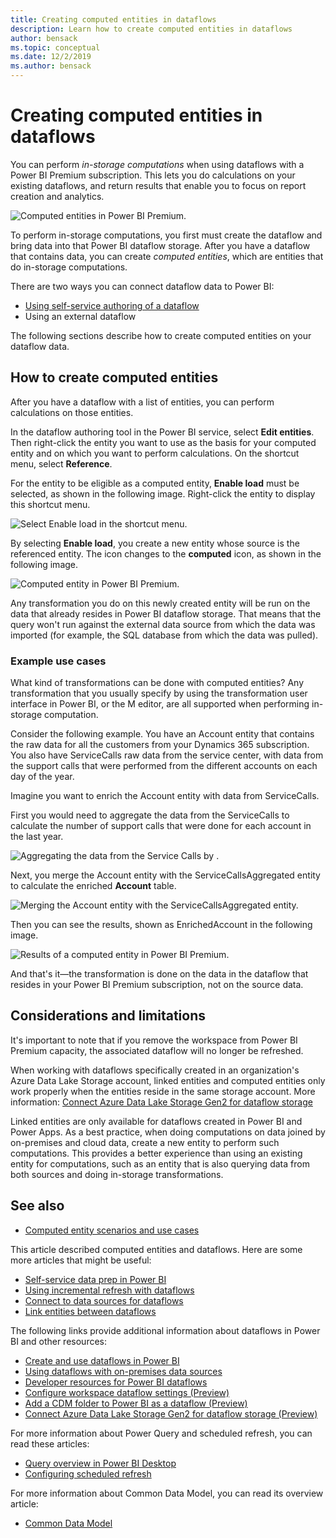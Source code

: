 ```yaml
---
title: Creating computed entities in dataflows
description: Learn how to create computed entities in dataflows
author: bensack
ms.topic: conceptual
ms.date: 12/2/2019
ms.author: bensack
---
```

# Creating computed entities in dataflows

You can perform *in-storage computations* when using dataflows with a Power BI Premium subscription. This lets you do calculations on your existing dataflows, and return results that enable you to focus on report creation and analytics. 

![Computed entities in Power BI Premium.](media/dataflows-computed-entities/computed-entities-premium-00.png)

To perform in-storage computations, you first must create the dataflow and bring data into that Power BI dataflow storage. After you have a dataflow that contains data, you can create *computed entities*, which are entities that do in-storage computations. 

There are two ways you can connect dataflow data to Power BI:

* [Using self-service authoring of a dataflow](/power-bi/service-dataflows-create-use)
* Using an external dataflow

The following sections describe how to create computed entities on your dataflow data.

## How to create computed entities

After you have a dataflow with a list of entities, you can perform calculations on those entities.

In the dataflow authoring tool in the Power BI service, select **Edit entities**. Then right-click the entity you want to use as the basis for your computed entity and on which you want to perform calculations. On the shortcut menu, select **Reference**.

For the entity to be eligible as a computed entity, **Enable load** must be selected, as shown in the following image. Right-click the entity to display this shortcut menu.

![Select Enable load in the shortcut menu.](media/dataflows-computed-entities/computed-entities-premium-01.png)

By selecting **Enable load**, you create a new entity whose source is the referenced entity. The icon changes to the **computed** icon, as shown in the following image.

![Computed entity in Power BI Premium.](media/dataflows-computed-entities/computed-entities-premium-00.png)

Any transformation you do on this newly created entity will be run on the data that already resides in Power BI dataflow storage. That means that the query won't run against the external data source from which the data was imported (for example, the SQL database from which the data was pulled).

### Example use cases

What kind of transformations can be done with computed entities? Any transformation that you usually specify by using the transformation user interface in Power BI, or the M editor, are all supported when performing in-storage computation. 

Consider the following example. You have an Account entity that contains the raw data for all the customers from your Dynamics 365 subscription. You also have ServiceCalls raw data from the service center, with data from the support calls that were performed from the different accounts on each day of the year.

Imagine you want to enrich the Account entity with data from ServiceCalls.

First you would need to aggregate the data from the ServiceCalls to calculate the number of support calls that were done for each account in the last year.

![Aggregating the data from the Service Calls by .](media/dataflows-computed-entities/computed-entities-premium-02.png)

Next, you merge the Account entity with the ServiceCallsAggregated entity to calculate the enriched **Account** table.

![Merging the Account entity with the ServiceCallsAggregated entity.](media/dataflows-computed-entities/computed-entities-premium-03.png)

Then you can see the results, shown as EnrichedAccount in the following image.

![Results of a computed entity in Power BI Premium.](media/dataflows-computed-entities/computed-entities-premium-04.png)

And that's it&mdash;the transformation is done on the data in the dataflow that resides in your Power BI Premium subscription, not on the source data.

## Considerations and limitations

It's important to note that if you remove the workspace from Power BI Premium capacity, the associated dataflow will no longer be refreshed.

When working with dataflows specifically created in an organization's Azure Data Lake Storage account, linked entities and computed entities only work properly when the entities reside in the same storage account. More information: [Connect Azure Data Lake Storage Gen2 for dataflow storage](/power-bi/service-dataflows-connect-azure-data-lake-storage-gen2)

Linked entities are only available for dataflows created in Power BI and Power Apps. As a best practice, when doing computations on data joined by on-premises and cloud data, create a new entity to perform such computations. This provides a better experience than using an existing entity for computations, such as an entity that is also querying data from both sources and doing in-storage transformations.

## See also

* [Computed entity scenarios and use cases](computed-entities-scenarios.md)

This article described computed entities and dataflows. Here are some more articles that might be useful:

* [Self-service data prep in Power BI](create-use.md)
* [Using incremental refresh with dataflows](incremental-refresh.md)
* [Connect to data sources for dataflows](data-sources.md)
* [Link entities between dataflows](linked-entities.md)

The following links provide additional information about dataflows in Power BI and other resources:

* [Create and use dataflows in Power BI](/power-bi/service-dataflows-create-use)
* [Using dataflows with on-premises data sources](/power-bi/service-dataflows-on-premises-gateways)
* [Developer resources for Power BI dataflows](/power-bi/service-dataflows-developer-resources)
* [Configure workspace dataflow settings (Preview)](/power-bi/service-dataflows-configure-workspace-storage-settings)
* [Add a CDM folder to Power BI as a dataflow (Preview)](/power-bi/service-dataflows-add-cdm-folder)
* [Connect Azure Data Lake Storage Gen2 for dataflow storage (Preview)](/power-bi/service-dataflows-connect-azure-data-lake-storage-gen2)

For more information about Power Query and scheduled refresh, you can read these articles:
* [Query overview in Power BI Desktop](/power-bi/desktop-query-overview)
* [Configuring scheduled refresh](/power-bi/refresh-scheduled-refresh)

For more information about Common Data Model, you can read its overview article:
* [Common Data Model](/powerapps/common-data-model/overview)
